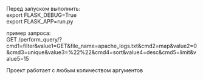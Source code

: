 Перед запуском выполнить:  
export FLASK_DEBUG=True  
export FLASK_APP=run.py  

пример запроса:  
GET /perform_query/?cmd1=filter&value1=GET&file_name=apache_logs.txt&cmd2=map&value2=0&cmd3=unique&value3=%22%22&cmd4=sort&value4=desc&cmd5=limit&value5=15

Проект работает с любым количеством аргументов  
